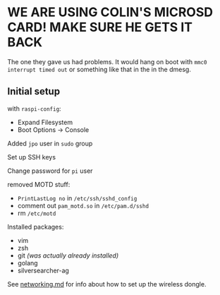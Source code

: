 # **WE ARE USING COLIN'S MICROSD CARD! MAKE SURE HE GETS IT BACK**

The one they gave us had problems. It would hang on boot with
`mmc0 interrupt timed out` or something like that in the in the dmesg.

## Initial setup

with `raspi-config`:

* Expand Filesystem
* Boot Options -> Console

Added `jpo` user in `sudo` group

Set up SSH keys

Change password for `pi` user

removed MOTD stuff:

* `PrintLastLog no` in `/etc/ssh/sshd_config`
* comment out `pam_motd.so` in `/etc/pam.d/sshd`
* rm `/etc/motd`

Installed packages:

* vim
* zsh
* git *(was actually already installed)*
* golang
* silversearcher-ag

See [networking.md](networking.md) for info about how to set up the
wireless dongle.
